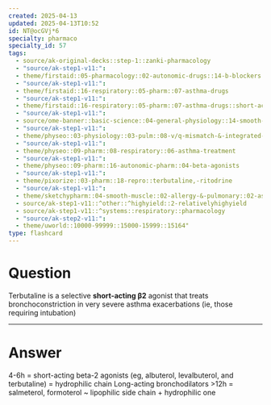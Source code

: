 ```yaml
---
created: 2025-04-13
updated: 2025-04-13T10:52
id: NT@ocGVj*6
specialty: pharmaco
specialty_id: 57
tags:
  - source/ak-original-decks::step-1::zanki-pharmacology
  - "source/ak-step1-v11:": 
  - theme/firstaid::05-pharmacology::02-autonomic-drugs::14-b-blockers::b-agonists::b2-agonists::short-acting
  - "source/ak-step1-v11:": 
  - theme/firstaid::16-respiratory::05-pharm::07-asthma-drugs
  - "source/ak-step1-v11:": 
  - theme/firstaid::16-respiratory::05-pharm::07-asthma-drugs::short-acting-b2-agonists
  - "source/ak-step1-v11:": 
  - source/ome-banner::basic-science::04-general-physiology::14-smooth-muscle
  - "source/ak-step1-v11:": 
  - theme/physeo::03-physiology::03-pulm::08-v/q-mismatch-&-integrated-pulm
  - "source/ak-step1-v11:": 
  - theme/physeo::09-pharm::08-respiratory::06-asthma-treatment
  - "source/ak-step1-v11:": 
  - theme/physeo::09-pharm::16-autonomic-pharm::04-beta-agonists
  - "source/ak-step1-v11:": 
  - theme/pixorize::03-pharm::18-repro::terbutaline,-ritodrine
  - "source/ak-step1-v11:": 
  - theme/sketchypharm::04-smooth-muscle::02-allergy-&-pulmonary::02-asthma-therapy
  - source/ak-step1-v11::^other::^highyield::2-relativelyhighyield
  - source/ak-step1-v11::^systems::respiratory::pharmacology
  - "source/ak-step2-v11:": 
  - theme/uworld::10000-99999::15000-15999::15164"
type: flashcard
---
```


# Question
Terbutaline is a selective **short-acting β2** agonist that treats bronchoconstriction in very severe asthma exacerbations (ie, those requiring intubation)

---

# Answer
4-6h = short-acting beta-2 agonists (eg, albuterol, levalbuterol, and terbutaline) = hydrophilic chain Long-acting bronchodilators >12h = salmeterol, formoterol ~ lipophilic side chain + hydrophilic one